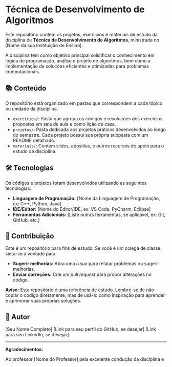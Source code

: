 # Técnica de Desenvolvimento de Algoritmos

Este repositório contém os projetos, exercícios e materiais de estudo da disciplina de **Técnica de Desenvolvimento de Algoritmos**, ministrada no [Nome da sua Instituição de Ensino].

A disciplina tem como objetivo principal solidificar o conhecimento em lógica de programação, análise e projeto de algoritmos, bem como a implementação de soluções eficientes e otimizadas para problemas computacionais.

## 📚 Conteúdo

O repositório está organizado em pastas que correspondem a cada tópico ou unidade da disciplina.

- `exercicios/`: Pasta que agrupa os códigos e resoluções dos exercícios propostos em sala de aula e como lição de casa.
- `projetos/`: Pasta dedicada aos projetos práticos desenvolvidos ao longo do semestre. Cada projeto possui sua própria subpasta com um README detalhado.
- `materiais/`: Contém slides, apostilas, e outros recursos de apoio para o estudo da disciplina.

## 🛠️ Tecnologias

Os códigos e projetos foram desenvolvidos utilizando as seguintes tecnologias:

- **Linguagem de Programação:** [Nome da Linguagem de Programação, ex: C++, Python, Java]
- **IDE/Editor:** [Nome do Editor/IDE, ex: VS Code, PyCharm, Eclipse]
- **Ferramentas Adicionais:** [Liste outras ferramentas, se aplicável, ex: Git, GitHub, etc.]

## 🤝 Contribuição

Este é um repositório para fins de estudo. Se você é um colega de classe, sinta-se à vontade para:

- **Sugerir melhorias:** Abra uma *issue* para relatar problemas ou sugerir melhorias.
- **Enviar correções:** Crie um *pull request* para propor alterações no código.

**Aviso:** Este repositório é uma referência de estudo. Lembre-se de não copiar o código diretamente, mas de usá-lo como inspiração para aprender e aprimorar suas próprias soluções.

## 📝 Autor

[Seu Nome Completo]
[Link para seu perfil do GitHub, se desejar]
[Link para seu LinkedIn, se desejar]

---

**Agradecimentos:**

Ao professor [Nome do Professor] pela excelente condução da disciplina e
